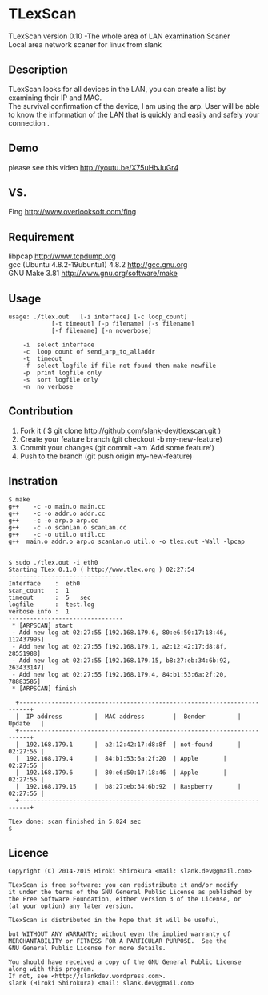 # TLexScan 
TLexScan version 0.10 -The whole area of LAN examination Scaner  
Local area network scaner for linux from slank  

## Description
TLexScan looks for all devices  in the LAN, 
you can create a list by examining their IP and MAC.  
The survival confirmation of the device, I am using the arp.
User will be able to know the information of the LAN 
that is quickly and easily and safely your connection .  

## Demo
 please see this video
 http://youtu.be/X75uHbJuGr4


## VS.
 Fing <http://www.overlooksoft.com/fing>  

## Requirement
 libpcap <http://www.tcpdump.org>  
 gcc (Ubuntu 4.8.2-19ubuntu1) 4.8.2 <http://gcc.gnu.org>  
 GNU Make 3.81 <http://www.gnu.org/software/make>  

## Usage

	usage: ./tlex.out	[-i interface] [-c loop_count]
				[-t timeout] [-p filename] [-s filename]
				[-f filename] [-n noverbose]

		-i	select interface
		-c	loop count of send_arp_to_alladdr
		-t	timeout
		-f	select logfile if file not found then make newfile
		-p	print logfile only
		-s	sort logfile only
		-n	no verbose


## Contribution
1. Fork it ( $ git clone http://github.com/slank-dev/tlexscan.git )
2. Create your feature branch (git checkout -b my-new-feature)
3. Commit your changes (git commit -am 'Add some feature')
4. Push to the branch (git push origin my-new-feature)


## Instration
	 
	$ make
	g++    -c -o main.o main.cc
	g++    -c -o addr.o addr.cc
	g++    -c -o arp.o arp.cc
	g++    -c -o scanLan.o scanLan.cc
	g++    -c -o util.o util.cc
	g++  main.o addr.o arp.o scanLan.o util.o -o tlex.out -Wall -lpcap
	

	$ sudo ./tlex.out -i eth0
	Starting TLex 0.1.0 ( http://www.tlex.org ) 02:27:54
	--------------------------------
	Interface    :  eth0           
	scan_count   :  1              
	timeout      :  5   sec  
	logfile      :  test.log       
	verbose info :  1              
	--------------------------------
	 * [ARPSCAN] start
	 - Add new log at 02:27:55 [192.168.179.6, 80:e6:50:17:18:46, 112437995]
	 - Add new log at 02:27:55 [192.168.179.1, a2:12:42:17:d8:8f, 28551988]
	 - Add new log at 02:27:55 [192.168.179.15, b8:27:eb:34:6b:92, 263433147]
	 - Add new log at 02:27:55 [192.168.179.4, 84:b1:53:6a:2f:20, 78883585]
	 * [ARPSCAN] finish

	  +-------------------------------------------------------------------------+
	  |  IP address         |  MAC address        |  Bender         |  Update   |
	  +-------------------------------------------------------------------------+
	  |  192.168.179.1   	|  a2:12:42:17:d8:8f  | not-found      	|  02:27:55 |
	  |  192.168.179.4   	|  84:b1:53:6a:2f:20  | Apple      	|  02:27:55 |
	  |  192.168.179.6   	|  80:e6:50:17:18:46  | Apple      	|  02:27:55 |
	  |  192.168.179.15   	|  b8:27:eb:34:6b:92  | Raspberry      	|  02:27:55 |
	  +-------------------------------------------------------------------------+

	TLex done: scan finished in 5.824 sec 
	$

## Licence
 
	Copyright (C) 2014-2015 Hiroki Shirokura <mail: slank.dev@gmail.com>

	TLexScan is free software: you can redistribute it and/or modify
	it under the terms of the GNU General Public License as published by
	the Free Software Foundation, either version 3 of the License, or
	(at your option) any later version.

	TLexScan is distributed in the hope that it will be useful,

	but WITHOUT ANY WARRANTY; without even the implied warranty of
	MERCHANTABILITY or FITNESS FOR A PARTICULAR PURPOSE.  See the
	GNU General Public License for more details.

	You should have received a copy of the GNU General Public License
	along with this program.  
	If not, see <http://slankdev.wordpress.com>.
	slank (Hiroki Shirokura) <mail: slank.dev@gmail.com>
